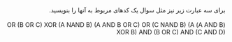 <div dir="rtl">
برای سه عبارت زیر نیز مثل سوال یک کدهای مربوط به آنها را بنویسید.
<div/>

<br/>
(A AND B) OR (B OR C) XOR (A NAND B)
(A AND B OR C) OR (C NAND B)
(A XOR B) AND (B OR C) AND (C AND D)
